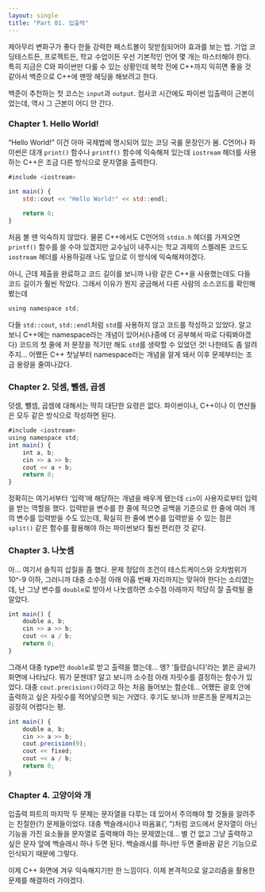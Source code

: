 ```yaml
---
layout: single
title: "Part 01. 입출력"
---
```


제아무리 변화구가 좋다 한들 강력한 패스트볼이 뒷받침되어야 효과를 보는 법. 기업 코딩테스트든, 프로젝트든, 학교 수업이든 우선 기본적인 언어 몇 개는 마스터해야 한다. 특히 지금은 C와 파이썬만 다룰 수 있는 상황인데 복학 전에 C++까지 익히면 좋을 것 같아서 백준으로 C++에 맨땅 헤딩을 해보려고 한다.

백준이  추천하는 첫 코스는 `input`과 `output`. 컴사코 시간에도 파이썬 입출력이 근본이었는데, 역시 그 근본이 어디 안 간다.

### Chapter 1. Hello World!

“Hello World!” 이건 아마 국제법에 명시되어 있는 코딩 국룰 문장인가 봄. C언어나 파이썬은 대개 `print()` 함수나 `printf()` 함수에 익숙해져 있는데 `iostream` 헤더를 사용하는 C++은 조금 다른 방식으로 문자열을 출력한다.

```jsx
#include <iostream>

int main() {
	std::cout << "Hello World!" << std::endl;
	
	return 0;
}
```

처음 볼 땐 익숙하지 않았다. 물론 C++에서도 C언어의 `stdio.h` 헤더를 가져오면 `printf()` 함수를 쓸 수야 있겠지만 교수님이 내주시는 학교 과제의 스켈레톤 코드도 `iostream` 헤더를 사용하길래 나도 앞으로 이 방식에 익숙해져야겠다.

아니, 근데 제출을 완료하고 코드 길이를 보니까 나랑 같은 C++을 사용했는데도 다들 코드 길이가 훨씬 작았다. 그래서 이유가 뭔지 궁금해서 다른 사람의 소스코드를 확인해 봤는데

```jsx
using namespace std;
```

다들 `std::cout`, `std::endl`처럼 `std`를 사용하지 않고 코드를 작성하고 있었다. 알고 보니 C++에는 namespace라는 개념이 있어서(나중에 더 공부해서 따로 다뤄봐야겠다) 코드의 첫 줄에 저 문장을 적기만 해도 `std`를 생략할 수 있었던 것! 나한테도 좀 알려주지… 어쨌든 C++ 첫날부터 namespace라는 개념을 알게 돼서 이후 문제부터는 조금 용량을 줄여나갔다.

### Chapter 2. 덧셈, 뺄셈, 곱셈

덧셈, 뺄셈, 곱셈에 대해서는 딱히 대단한 요령은 없다. 파이썬이나, C++이나 이 연산들은 모두 같은 방식으로 작성하면 된다.

```jsx
#include <iostream>
using namespace std;
int main() {
	int a, b;
	cin >> a >> b;
	cout << a + b;
	return 0;
}
```

정확히는 여기서부터 ‘입력’에 해당하는 개념을 배우게 됐는데 `cin`이 사용자로부터 입력을 받는 역할을 했다. 입력받을 변수를 한 줄에 적으면 공백을 기준으로 한 줄에 여러 개의 변수를 입력받을 수도 있는데, 확실히 한 줄에 변수를 입력받을 수 있는 점은 `split()` 같은 함수를 활용해야 하는 파이썬보다 훨씬 편리한 것 같다.

### Chapter 3. 나눗셈

아… 여기서 솔직히 삽질을 좀 했다. 문제 정답의 조건이 테스트케이스와 오차범위가 10^-9 이하, 그러니까 대충 소수점 아래 아홉 번째 자리까지는 맞혀야 한다는 소리였는데, 난 그냥 변수를 `double`로 받아서 나눗셈하면 소수점 아래까지 적당히 잘 출력될 줄 알았다.

```jsx
int main() {
	double a, b;
	cin >> a >> b;
	cout << a / b;
	return 0;
}
```

그래서 대충 type만 `double`로 받고 출력을 했는데… 엥? ‘틀렸습니다’라는 붉은 글씨가 화면에 나타났다. 뭐가 문젠데? 알고 보니까 소수점 아래 자릿수를 결정하는 함수가 있었다. 대충 `cout.precision()`이라고 하는 처음 들어보는 함순데… 어쨌든 괄호 안에 출력하고 싶은 자릿수를 적어넣으면 되는 거였다. 후기도 보니까 브론즈들 문제치고는 굉장히 어렵다는 평.

```jsx
int main() {
	double a, b;
	cin >> a >> b;
	cout.precision(9);
	cout << fixed;
	cout << a / b;
	return 0;
}
```

### Chapter 4. 고양이와 개

입출력 파트의 마지막 두 문제는 문자열을 다루는 데 있어서 주의해야 할 것들을 알려주는 친절한(?) 문제들이었다. 대충 백슬래시(\)나 따옴표(’, “)처럼 코드에서 문자열이 아닌 기능을 가진 요소들을 문자열로 출력해야 하는 문제였는데… 별 건 없고 그냥 출력하고 싶은 문자 앞에 백슬래시 하나 두면 된다. 백슬래시를 하나만 두면 줄바꿈 같은 기능으로 인식되기 때문에 그렇다.

이제 C++ 화면에 겨우 익숙해지기만 한 느낌이다. 이제 본격적으로 알고리즘을 활용한 문제를 해결하러 가야겠다.

